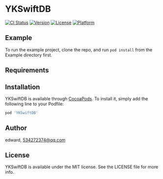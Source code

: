 # YKSwiftDB

[![CI Status](https://img.shields.io/travis/edward/YKSwiftDB.svg?style=flat)](https://travis-ci.org/edward/YKSwiftDB)
[![Version](https://img.shields.io/cocoapods/v/YKSwiftDB.svg?style=flat)](https://cocoapods.org/pods/YKSwiftDB)
[![License](https://img.shields.io/cocoapods/l/YKSwiftDB.svg?style=flat)](https://cocoapods.org/pods/YKSwiftDB)
[![Platform](https://img.shields.io/cocoapods/p/YKSwiftDB.svg?style=flat)](https://cocoapods.org/pods/YKSwiftDB)

## Example

To run the example project, clone the repo, and run `pod install` from the Example directory first.

## Requirements

## Installation

YKSwiftDB is available through [CocoaPods](https://cocoapods.org). To install
it, simply add the following line to your Podfile:

```ruby
pod 'YKSwiftDB'
```

## Author

edward, 534272374@qq.com

## License

YKSwiftDB is available under the MIT license. See the LICENSE file for more info.
